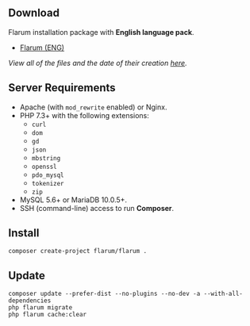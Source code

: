## Download

Flarum installation package with **English language pack**.

- [Flarum (ENG)](https://github.com/flarum-download/storage/raw/main/flarum.eng.tar.xz)

*View all of the files and the date of their creation [here](https://github.com/flarum-download/storage).*

## Server Requirements

- Apache (with `mod_rewrite` enabled) or Nginx.
- PHP 7.3+ with the following extensions: 
  - `curl`
  - `dom`
  - `gd`
  - `json`
  - `mbstring`
  - `openssl`
  - `pdo_mysql`
  - `tokenizer`
  - `zip`
- MySQL 5.6+ or MariaDB 10.0.5+.
- SSH (command-line) access to run **Composer**.

## Install

```
composer create-project flarum/flarum .
```

## Update

```
composer update --prefer-dist --no-plugins --no-dev -a --with-all-dependencies
php flarum migrate
php flarum cache:clear
```
